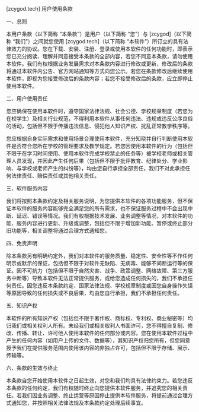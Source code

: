[zcygod.tech] 用户使用条款​

一、总则​

本用户条款（以下简称 “本条款”）是用户（以下简称 “您”）与 [zcygod]（以下简称 “我们”）之间就您使用 [zcygod.tech]（以下简称 “本软件”）所订立的具有法律效力的协议。您在下载、安装、注册、登录或使用本软件的任何功能时，即表示您已充分阅读、理解并同意接受本条款的全部内容，若您不同意本条款，请勿使用本软件。​
我们有权根据业务发展需求对本条款内容进行修改或更新，修改后的条款将通过本软件内公告、官方网站通知等方式向您公示。若您在条款修改后继续使用本软件，即视为您接受修改后的条款内容；若您不接受修改后的条款，应立即停止使用本软件。​

二、用户使用责任​

您应确保在使用本软件时，遵守国家法律法规、社会公德、学校规章制度（若您为在校学生）及相关行业规范，不得利用本软件从事任何违法、违规或违反公序良俗的活动，包括但不限于传播违法信息、侵犯他人知识产权、扰乱正常教学秩序等。​

您应根据自身实际需求和使用场景合理使用本软件，充分知晓并自行判断使用本软件是否符合您所在学校的管理要求及教学规定。若您因使用本软件的行为（包括但不限于在学习时间使用、使用本软件完成学校禁止的任务等）被学校老师或相关管理人员发现，并因此产生任何后果（包括但不限于批评教育、纪律处分、学业影响、与学校或老师产生的纠纷等），均由您自行承担全部责任，我们不对此承担任何法律责任、赔偿责任或其他相关责任。​


三、软件服务内容​

我们将按照本条款约定及相关服务说明，为您提供本软件的各项功能服务，但不保证本软件的服务内容能够完全满足您的所有需求，也不保证服务过程中不会出现中断、延迟、错误等情况。​
我们有权根据技术发展、业务调整等情况，对本软件的功能、服务内容进行更新、升级或调整，包括但不限于增加新功能、暂停或终止部分旧功能等，相关调整将通过合理方式通知您。​

四、免责声明​

除本条款另有明确约定外，我们对本软件的服务质量、稳定性、安全性等不作任何明示或默示的保证，包括但不限于对软件无缺陷、无病毒、能够不间断运行等的保证。​
因不可抗力（包括但不限于自然灾害、战争、政策调整、网络故障、第三方服务中断等）导致本软件无法正常提供服务，或给您造成任何损失的，我们不承担任何责任。​
因您违反本条款约定、国家法律法规、学校规章制度或因您自身操作失误等原因导致的任何损失或不良后果，均由您自行承担，我们不承担任何责任。​

五、知识产权​

本软件的所有知识产权（包括但不限于著作权、商标权、专利权、商业秘密等）均归我们或相关权利人所有。未经我们或相关权利人书面许可，您不得擅自复制、修改、传播、转让、许可他人使用本软件的任何部分或内容。​
您在使用本软件过程中产生的任何内容（如用户上传的文件、数据等），其知识产权归您所有，但您同意授予我们在提供服务范围内使用该内容的非独占许可，包括但不限于存储、展示、传输等。​

六、条款的生效与终止​

本条款自您开始使用本软件之日起生效，对您和我们均具有法律约束力。​
若您违反本条款的任何约定，我们有权随时终止向您提供本软件服务，并追究您的相关责任。​
若我们因业务调整、终止运营等原因停止提供本软件服务，将提前通过合理方式通知您，并按照相关法律法规及本条款约定处理后续事宜。​
